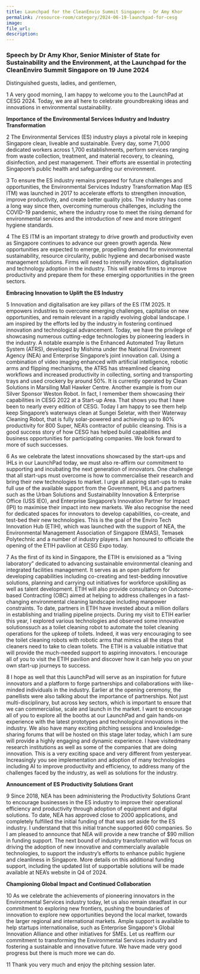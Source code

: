 ```yaml
---
title: Launchpad for the CleanEnvio Summit Singapore - Dr Amy Khor
permalink: /resource-room/category/2024-06-19-launchpad-for-cesg
image: 
file_url: 
description: 
---
```


### Speech by Dr Amy Khor, Senior Minister of State for Sustainability and the Environment, at the Launchpad for the CleanEnviro Summit Singapore on 19 June 2024

Distinguished guests, ladies, and gentlemen,

1 A very good morning, I am happy to welcome you to the LaunchPad at CESG 2024. Today, we are all here to celebrate groundbreaking ideas and innovations in environmental sustainability.

**Importance of the Environmental Services Industry and Industry Transformation**

2 The Environmental Services (ES) industry plays a pivotal role in keeping Singapore clean, liveable and sustainable. Every day, some 71,000 dedicated workers across 1,700 establishments, perform services ranging from waste collection, treatment, and material recovery, to cleaning, disinfection, and pest management. Their efforts are essential in protecting Singapore’s public health and safeguarding our environment. 

3 To ensure the ES industry remains prepared for future challenges and opportunities, the Environmental Services Industry Transformation Map (ES ITM) was launched in 2017 to accelerate efforts to strengthen innovation, improve productivity, and create better quality jobs. The industry has come a long way since then, overcoming numerous challenges, including the COVID-19 pandemic, where the industry rose to meet the rising demand for environmental services and the introduction of new and more stringent hygiene standards. 

4 The ES ITM is an important strategy to drive growth and productivity even as Singapore continues to advance our green growth agenda. New opportunities are expected to emerge, propelling demand for environmental sustainability, resource circularity, public hygiene and decarbonised waste management solutions. Firms will need to intensify innovation, digitalisation and technology adoption in the industry. This will enable firms to improve productivity and prepare them for these emerging opportunities in the green sectors.

**Embracing Innovation to Uplift the ES Industry**

5 Innovation and digitalisation are key pillars of the ES ITM 2025. It empowers industries to overcome emerging challenges, capitalise on new opportunities, and remain relevant in a rapidly evolving global landscape. I am inspired by the efforts led by the industry in fostering continued innovation and technological advancement. Today, we have the privilege of showcasing numerous cutting-edge technologies by pioneering leaders in the industry. A notable example is the Enhanced Automated Tray Return System (ATRS), developed by Mishima under the National Environment Agency (NEA) and Enterprise Singapore’s joint innovation call. Using a combination of video imaging enhanced with artificial intelligence, robotic arms and flipping mechanisms, the ATRS has streamlined cleaning workflows and increased productivity in collecting, sorting and transporting trays and used crockery by around 50%. It is currently operated by Clean Solutions in Marsiling Mall Hawker Centre. Another example is from our Silver Sponsor Weston Robot. In fact, I remember them showcasing their capabilities in CESG 2022 at a Start-up Area. That shows you that I have been to nearly every edition of CESG. Today I am happy to see them help keep Singapore’s waterways clean at Sungei Seletar, with their Waterway Cleaning Robot, that is fully solar-powered and achieving up to 80% productivity for 800 Super, NEA’s contractor of public cleansing. This is a good success story of how CESG has helped build capabilities and business opportunities for participating companies. We look forward to more of such successes. 

6 As we celebrate the latest innovations showcased by the start-ups and IHLs in our LaunchPad today, we must also re-affirm our commitment to supporting and incubating the next generation of innovators. One challenge that all start-ups must overcome is how to commercialise their research and bring their new technologies to market. I urge all aspiring start-ups to make full use of the available support from the Government, IHLs and partners such as the Urban Solutions and Sustainability Innovation & Enterprise Office (USS IEO), and Enterprise Singapore’s Innovation Partner for Impact (IPI) to maximise their impact into new markets. We also recognise the need for dedicated spaces for innovators to develop capabilities, co-create, and test-bed their new technologies. This is the goal of the Enviro Tech Innovation Hub (ETIH), which was launched with the support of NEA, the Environmental Management Association of Singapore (EMAS), Temasek Polytechnic and a number of industry players. I am honoured to officiate the opening of the ETIH pavilion at CESG Expo today.

7 As the first of its kind in Singapore, the ETIH is envisioned as a “living laboratory” dedicated to advancing sustainable environmental cleaning and integrated facilities management. It serves as an open platform for developing capabilities including co-creating and test-bedding innovative solutions, planning and carrying out initiatives for workforce upskilling as well as talent development. ETIH will also provide consultancy on Outcome-based Contracting (OBC) aimed at helping to address challenges in a fast-changing environmental cleaning landscape including manpower constraints. To date, partners in ETIH have invested about a million dollars in establishing and trialling pipeline projects. During my visit to ETIH earlier this year, I explored various technologies and observed some innovative solutionssuch as a toilet cleaning robot to automate the toilet cleaning operations for the upkeep of toilets. Indeed, it was very encouraging to see the toilet cleaning robots with robotic arms that mimics all the steps that cleaners need to take to clean toilets. The ETIH is a valuable initiative that will provide the much-needed support to aspiring innovators. I encourage all of you to visit the ETIH pavilion and discover how it can help you on your own start-up journeys to success. 

8 I hope as well that this LaunchPad will serve as an inspiration for future innovators and a platform to forge partnerships and collaborations with like-minded individuals in the industry. Earlier at the opening ceremony, the panellists were also talking about the importance of partnerships. Not just multi-disciplinary, but across key sectors, which is important to ensure that we can commercialise, scale and launch in the market. I want to encourage all of you to explore all the booths at our LaunchPad and gain hands-on experience with the latest prototypes and technological innovations in the industry. We also have many exciting pitching sessions and knowledge-sharing forums that will be hosted on this stage later today, which I am sure will provide a highly engaging and dynamic experience. I have visitedmany research institutions as well as some of the companies that are doing innovation. This is a very exciting space and very different from yesteryear. Increasingly you see implementation and adoption of many technologies including AI to improve productivity and efficiency, to address many of the challenges faced by the industry, as well as solutions for the industry.

**Announcement of ES Productivity Solutions Grant**

9 Since 2018, NEA has been administering the Productivity Solutions Grant to encourage businesses in the ES industry to improve their operational efficiency and productivity through adoption of equipment and digital solutions. To date, NEA has approved close to 2000 applications, and completely fulfilled the initial funding of that was set aside for the ES industry. I understand that this initial tranche supported 600 companies. So I am pleased to announce that NEA will provide a new tranche of $90 million in funding support. The next bound of industry transformation will focus on driving the adoption of new innovative and commercially available technologies, to support the industry’s efforts to enhance public hygiene and cleanliness in Singapore. More details on this additional funding support, including the updated list of supportable solutions will be made available at NEA’s website in Q4 of 2024. 

**Championing Global Impact and Continued Collaboration**

10 As we celebrate the achievements of pioneering innovators in the Environmental Services industry today, let us also remain steadfast in our commitment to exploring new frontiers, pushing the boundaries of innovation to explore new opportunities beyond the local market, towards the larger regional and international markets. Ample support is available to help startups internationalise, such as Enterprise Singapore's Global Innovation Alliance and other initiatives for SMEs. Let us reaffirm our commitment to transforming the Environmental Services industry and fostering a sustainable and innovative future. We have made very good progress but there is much more we can do.

11 Thank you very much and enjoy the pitching session later.
